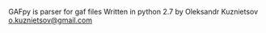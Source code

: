 GAFpy is parser for gaf files
Written in python 2.7 by Oleksandr Kuznietsov <o.kuznietsov@gmail.com>